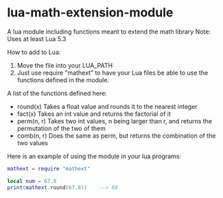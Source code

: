 # lua-math-extension-module
A lua module including functions meant to extend the math library
Note: Uses at least Lua 5.3

How to add to Lua:
1. Move the file into your LUA_PATH
2. Just use require "mathext" to have your Lua files be able to use the functions defined in the module.

A list of the functions defined here:
* round(x)
  Takes a float value and rounds it to the nearest integer
* fact(x)
  Takes an int value and returns the factorial of it
* perm(n, r)
  Takes two int values, n being larger than r, and returns the permutation of the two of them
* comb(n, r)
  Does the same as perm, but returns the combination of the two values

Here is an example of using the module in your lua programs:

  ```lua
  mathext = require "mathext"
  
  local num = 67.8
  print(mathext.round(67.8))    --> 68
  ```

